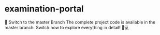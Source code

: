 # examination-portal

🔄 Switch to the master Branch
The complete project code is available in the master branch. Switch now to explore everything in detail! 🚀💻
